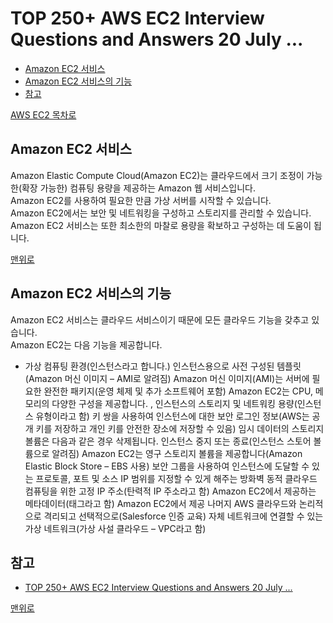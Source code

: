 # TOP 250+ AWS EC2 Interview Questions and Answers 20 July ...
* [Amazon EC2 서비스]()
* [Amazon EC2 서비스의 기능]()
* [참고]()

[AWS EC2 목차로]()

## Amazon EC2 서비스
Amazon Elastic Compute Cloud(Amazon EC2)는 클라우드에서 크기 조정이 가능한(확장 가능한) 컴퓨팅 용량을 제공하는 Amazon 웹 서비스입니다.    
Amazon EC2를 사용하여 필요한 만큼 가상 서버를 시작할 수 있습니다.   
Amazon EC2에서는 보안 및 네트워킹을 구성하고 스토리지를 관리할 수 있습니다.   
Amazon EC2 서비스는 또한 최소한의 마찰로 용량을 확보하고 구성하는 데 도움이 됩니다.

[맨위로]()

## Amazon EC2 서비스의 기능
Amazon EC2 서비스는 클라우드 서비스이기 때문에 모든 클라우드 기능을 갖추고 있습니다.   
Amazon EC2는 다음 기능을 제공합니다.
* 가상 컴퓨팅 환경(인스턴스라고 합니다.)
인스턴스용으로 사전 구성된 템플릿(Amazon 머신 이미지 – AMI로 알려짐)
Amazon 머신 이미지(AMI)는 서버에 필요한 완전한 패키지(운영 체제 및 추가 소프트웨어 포함)
Amazon EC2는 CPU, 메모리의 다양한 구성을 제공합니다. , 인스턴스의 스토리지 및 네트워킹 용량(인스턴스 유형이라고 함)
키 쌍을 사용하여 인스턴스에 대한 보안 로그인 정보(AWS는 공개 키를 저장하고 개인 키를 안전한 장소에 저장할 수 있음)
임시 데이터의 스토리지 볼륨은 다음과 같은 경우 삭제됩니다. 인스턴스 중지 또는 종료(인스턴스 스토어 볼륨으로 알려짐)
Amazon EC2는 영구 스토리지 볼륨을 제공합니다(Amazon Elastic Block Store – EBS 사용)
보안 그룹을 사용하여 인스턴스에 도달할 수 있는 프로토콜, 포트 및 소스 IP 범위를 지정할 수 있게 해주는 방화벽
동적 클라우드 컴퓨팅을 위한 고정 IP 주소(탄력적 IP 주소라고 함)
Amazon EC2에서 제공하는 메타데이터(태그라고 함)
Amazon EC2에서 제공 나머지 AWS 클라우드와 논리적으로 격리되고 선택적으로(Salesforce 인증 교육) 자체 네트워크에 연결할 수 있는 가상 네트워크(가상 사설 클라우드 – VPC라고 함)

## 참고
* [TOP 250+ AWS EC2 Interview Questions and Answers 20 July ...](https://www.wisdomjobs.com/e-university/aws-ec2-interview-questions.html)

[맨위로]()
